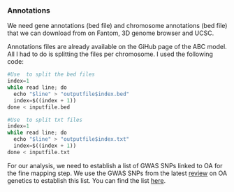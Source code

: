 ### Annotations

We  need gene annotations (bed file) and chromosome annotations (bed file) that we can download from on Fantom, 3D genome browser and UCSC.

Annotations files are already available on the GiHub page of the ABC model. All I had to do is splitting the files per chromosome.
I used the following code:

```Python
#Use  to split the bed files
index=1
while read line; do
  echo "$line" > "outputfile$index.bed"
  index=$((index + 1))
done < inputfile.bed

#Use  to split txt files
index=1
while read line; do
  echo "$line" > "outputfile$index.txt"
  index=$((index + 1))
done < inputfile.txt
```

For our analysis, we need to establish a list of GWAS SNPs linked to OA for the fine mapping step.
We use the GWAS SNPs from the latest [review](https://www.sciencedirect.com/science/article/pii/S1063458421006324?via%3Dihub) on OA genetics to establish this list. You can find the list [here](https://github.com/ssaafi/internship22-23/blob/main/step_2/TSV/GWAS%20SNPs%20OA.txt).

